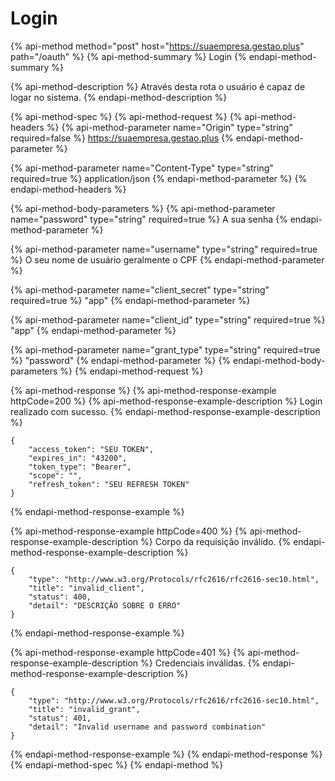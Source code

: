 # Login

{% api-method method="post" host="https://suaempresa.gestao.plus" path="/oauth" %}
{% api-method-summary %}
Login
{% endapi-method-summary %}

{% api-method-description %}
Através desta rota o usuário é capaz de logar no sistema.
{% endapi-method-description %}

{% api-method-spec %}
{% api-method-request %}
{% api-method-headers %}
{% api-method-parameter name="Origin" type="string" required=false %}
https://suaempresa.gestao.plus
{% endapi-method-parameter %}

{% api-method-parameter name="Content-Type" type="string" required=true %}
application/json
{% endapi-method-parameter %}
{% endapi-method-headers %}

{% api-method-body-parameters %}
{% api-method-parameter name="password" type="string" required=true %}
A sua senha
{% endapi-method-parameter %}

{% api-method-parameter name="username" type="string" required=true %}
O seu nome de usuário geralmente o CPF
{% endapi-method-parameter %}

{% api-method-parameter name="client\_secret" type="string" required=true %}
"app"
{% endapi-method-parameter %}

{% api-method-parameter name="client\_id" type="string" required=true %}
"app"
{% endapi-method-parameter %}

{% api-method-parameter name="grant\_type" type="string" required=true %}
"password"
{% endapi-method-parameter %}
{% endapi-method-body-parameters %}
{% endapi-method-request %}

{% api-method-response %}
{% api-method-response-example httpCode=200 %}
{% api-method-response-example-description %}
Login realizado com sucesso.
{% endapi-method-response-example-description %}

```text
{
    "access_token": "SEU TOKEN",
    "expires_in": "43200",
    "token_type": "Bearer",
    "scope": "",
    "refresh_token": "SEU REFRESH TOKEN"
}
```
{% endapi-method-response-example %}

{% api-method-response-example httpCode=400 %}
{% api-method-response-example-description %}
Corpo da requisição inválido.
{% endapi-method-response-example-description %}

```text
{
    "type": "http://www.w3.org/Protocols/rfc2616/rfc2616-sec10.html",
    "title": "invalid_client",
    "status": 400,
    "detail": "DESCRIÇÃO SOBRE O ERRO"
}
```
{% endapi-method-response-example %}

{% api-method-response-example httpCode=401 %}
{% api-method-response-example-description %}
Credenciais inválidas.
{% endapi-method-response-example-description %}

```
{
    "type": "http://www.w3.org/Protocols/rfc2616/rfc2616-sec10.html",
    "title": "invalid_grant",
    "status": 401,
    "detail": "Invalid username and password combination"
}
```
{% endapi-method-response-example %}
{% endapi-method-response %}
{% endapi-method-spec %}
{% endapi-method %}

